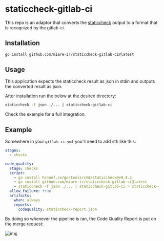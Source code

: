 # staticcheck-gitlab-ci

This repo is an adaptor that converts the [staticcheck](https://pkg.go.dev/honnef.co/go/tools/cmd/staticcheck) output to a format that is recognized by the gitlab-ci.


## Installation
```bash
go install github.com/miare-ir/staticcheck-gitlab-ci@latest
```

## Usage
This application expects the staticcheck result as json in stdin and outputs the converted result as json. 


After installation run the below at the desired directory:
```bash
staticcheck -f json ./... | staticcheck-gitlab-ci
```

Check the example for a full integration. 

## Example
Somewhere in your `gitlab-ci.yml` you'll need to add sth like this:

```yaml
stages:
  - checks

code_quality:
  stage: checks
  script:
    - go install honnef.co/go/tools/cmd/staticcheck@v0.4.2
    - go install github.com/miare-ir/staticcheck-gitlab-ci@latest
    - staticcheck -f json ./... | staticcheck-gitlab-ci > staticcheck-report.json
  allow_failure: true
  artifacts:
    when: always
    reports:
      codequality: staticcheck-report.json
```

By doing so whenever the pipeline is ran, the Code Quality Report is put on the merge request:

![img](https://raw.githubusercontent.com/miare-ir/staticcheck-gitlab-ci/main/screenshots/gitlab-ci-mr-example.png)

